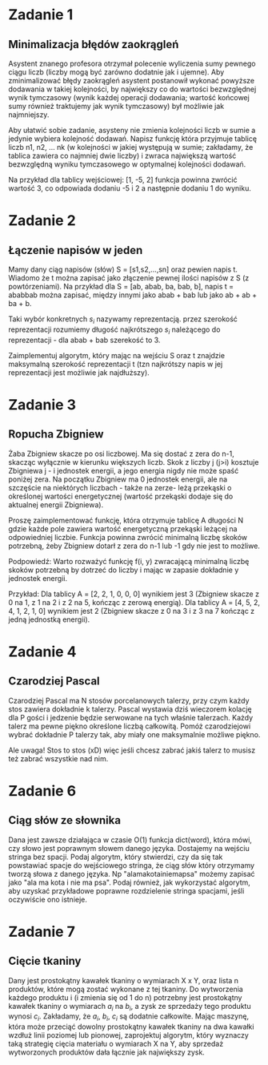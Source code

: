 # Zadanie 1 
## Minimalizacja błędów zaokrągleń
Asystent znanego profesora otrzymał polecenie wyliczenia sumy pewnego ciągu liczb (liczby mogą być zarówno dodatnie jak i ujemne). Aby zminimalizować błędy zaokrągleń asystent postanowił wykonać powyższe dodawania w takiej kolejności, by największy co do wartości bezwzględnej wynik tymczasowy (wynik każdej operacji dodawania; wartość końcowej sumy również traktujemy jak wynik tymczasowy) był możliwie jak najmniejszy.

Aby ułatwić sobie zadanie, asysteny nie zmienia kolejności liczb w sumie a jedynie wybiera kolejność dodawań. Napisz funkcję która przyjmuje tablicę liczb n1, n2, ... nk (w kolejności w jakiej występują w sumie; zakładamy, że tablica zawiera co najmniej dwie liczby) i zwraca największą wartość bezwzględną wyniku tymczasowego w optymalnej kolejności dodawań.

Na przykład dla tablicy wejściowej: [1, -5, 2] funkcja powinna zwrócić wartość 3, co odpowiada dodaniu -5 i 2 a następnie dodaniu 1 do wyniku.

# Zadanie 2
## Łączenie napisów w jeden
Mamy dany ciąg napisów (słów) S = [s1,s2,...,sn] oraz pewien napis t. Wiadomo że t można zapisać jako złączenie pewnej ilości napisów z S (z powtórzeniami). Na przykład dla S = [ab, abab, ba, bab, b], napis t = ababbab można zapisać, między innymi jako abab + bab lub jako ab + ab + ba + b.

Taki wybór konkretnych $s_i$ nazywamy reprezentacją. przez szerokość reprezentacji rozumiemy długość najkrótszego $s_i$ należącego do reprezentacji - dla abab + bab szerekość to 3.

Zaimplementuj algorytm, który mając na wejściu S oraz t znajdzie maksymalną szerokość reprezentacji t (tzn najkrótszy napis w jej reprezentacji jest możliwie jak najdłuższy).

# Zadanie 3
## Ropucha Zbigniew
Żaba Zbigniew skacze po osi liczbowej. Ma się dostać z zera do n-1, skacząc wyłącznie w kierunku większych liczb. Skok z liczby j (j>i) kosztuje Zbigniewa j - i jednostek energii, a jego energia nigdy nie może spaść poniżej zera. Na początku Zbigniew ma 0 jednostek energii, ale na szczęście na niektórych liczbach - także na zerze- leżą przekąski o określonej wartości energetycznej (wartość przekąski dodaje się do aktualnej energii Zbigniewa).

Proszę zaimplementować funkcję, która otrzymuje tablicę A długości N gdzie każde pole zawiera wartość energetyczną przekąski leżącej na odpowiedniej liczbie. Funkcja powinna zwrócić minimalną liczbę skoków potrzebną, żeby Zbigniew dotarł z zera do n-1 lub -1 gdy nie jest to możliwe.

Podpowiedź: Warto rozważyć funkcję f(i, y) zwracającą minimalną liczbę skoków potrzebną by dotrzeć do liczby i mając w zapasie dokładnie y jednostek energii.

Przykład: Dla tablicy A = [2, 2, 1, 0, 0, 0] wynikiem jest 3 (Zbigniew skacze z 0 na 1, z 1 na 2 i z 2 na 5, kończąc z zerową energią). Dla tablicy A = [4, 5, 2, 4, 1, 2, 1, 0] wynikiem jest 2 (Zbigniew skacze z 0 na 3 i z 3 na 7 kończąc z jedną jednostką energii).

# Zadanie 4
## Czarodziej Pascal
Czarodziej Pascal ma N stosów porcelanowych talerzy, przy czym każdy stos zawiera dokładnie k talerzy. Pascal wystawia dziś wieczorem kolację dla P gości i jedzenie będzie serwowane na tych właśnie talerzach. Każdy talerz ma pewne piękno określone liczbą całkowitą. Pomóż czarodziejowi wybrać dokładnie P talerzy tak, aby miały one maksymalnie możliwe piękno. 

Ale uwaga! Stos to stos (xD) więc jeśli chcesz zabrać jakiś talerz to musisz też zabrać wszystkie nad nim.

# Zadanie 6
## Ciąg słów ze słownika
Dana jest zawsze działająca w czasie O(1) funkcja dict(word), która mówi, czy słowo jest poprawnym słowem danego języka. Dostajemy na wejściu stringa bez spacji. Podaj algorytm, który stwierdzi, czy da się tak powstawiać spacje do wejściowego stringa, że ciąg słów który otrzymamy tworzą słowa z danego języka. Np "alamakotainiemapsa" możemy zapisać jako "ala ma kota i nie ma psa". Podaj również, jak wykorzystać algorytm, aby uzyskać przykładowe poprawne rozdzielenie stringa spacjami, jeśli oczywiście ono istnieje.

# Zadanie 7
## Cięcie tkaniny
Dany jest prostokątny kawałek tkaniny o wymiarach X x Y, oraz lista n produktów, które mogą zostać wykonane z tej tkaniny. Do wytworzenia każdego produktu i (i zmienia się od 1 do n) potrzebny jest prostokątny kawałek tkaniny o wymiarach $a_i$ na $b_i$, a zysk ze sprzedaży tego produktu wynosi $c_i$. Zakładamy, że $a_i$, $b_i$, $c_i$ są dodatnie całkowite. Mając maszynę, która może przeciąć dowolny prostokątny kawałek tkaniny na dwa kawałki wzdłuż linii poziomej lub pionowej, zaprojektuj algorytm, który wyznaczy taką strategię cięcia materiału o wymiarach X na Y, aby sprzedaż wytworzonych produktów dała łącznie jak największy zysk.